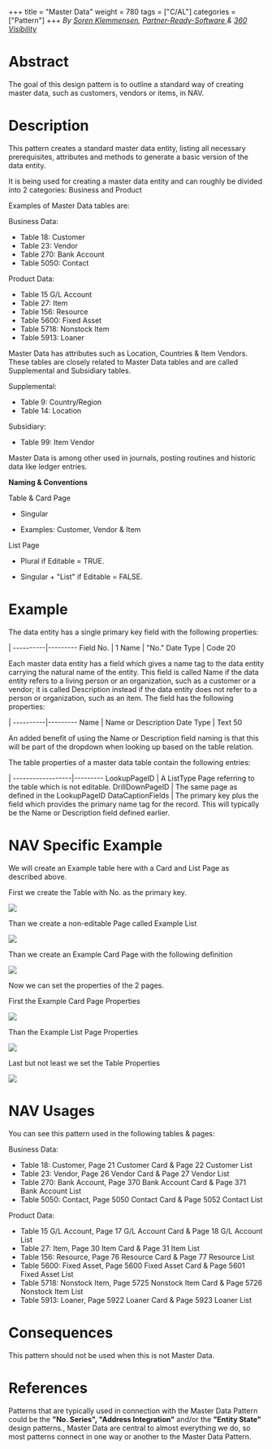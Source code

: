 +++
title = "Master Data"
weight = 780
tags = ["C/AL"]
categories = ["Pattern"]
+++
_By [Soren Klemmensen][anchor0], [_Partner-Ready-Software_ ][anchor1] & [360 Visibility][anchor2]_

# Abstract

The goal of this design pattern is to outline a standard way of creating master data, such as customers, vendors or items, in NAV.

# Description

This pattern creates a standard master data entity, listing all necessary prerequisites, attributes and methods to generate a basic version of the data entity.

It is being used for creating a master data entity and can roughly be divided into 2 categories: Business and Product

Examples of Master Data tables are:

Business Data:

* Table 18: Customer
* Table 23: Vendor
* Table 270: Bank Account
* Table 5050: Contact

Product Data:

* Table 15 G/L Account
* Table 27: Item
* Table 156: Resource
* Table 5600: Fixed Asset
* Table 5718: Nonstock Item
* Table 5913: Loaner

Master Data has attributes such as Location, Countries & Item Vendors. These tables are closely related to Master Data tables and are called Supplemental and Subsidiary tables.

Supplemental:

* Table 9: Country/Region
* Table 14: Location

Subsidiary:

* Table 99: Item Vendor

Master Data is among other used in journals, posting routines and historic data like ledger entries.

**Naming & Conventions**

Table & Card Page

* Singular

* Examples: Customer, Vendor & Item

List Page

* Plural if Editable = TRUE. 

* Singular + "List" if Editable = FALSE.

# Example

The data entity has a single primary key field with the following properties:

|
----------|---------
Field No. | 1
Name      | "No."
Date Type | Code 20

Each master data entity has a field which gives a name tag to the data entity carrying the natural name of the entity. This field is called Name if the data entity refers to a living person or an organization, such as a customer or a vendor; it is called Description instead if the data entity does not refer to a person or organization, such as an item. The field has the following properties:

|
----------|---------
Name      | Name or Description
Date Type | Text 50

An added benefit of using the Name or Description field naming is that this will be part of the dropdown when looking up based on the table relation.

The table properties of a master data table contain the following entries:

|
------------------|---------
LookupPageID      | A ListType Page referring to the table which is not editable.
DrillDownPageID   | The same page as defined in the LookupPageID
DataCaptionFields | The primary key plus the field which provides the primary name tag for the record. This will typically be the Name or Description field defined earlier.


# NAV Specific Example

We will create an Example table here with a Card and List Page as described above.

First we create the Table with No. as the primary key.

[![ ][image0]][anchor3]

Than we create a non-editable Page called Example List

[![ ][image1]][anchor4]

Than we create an Example Card Page with the following definition

[![ ][image2]][anchor5]

Now we can set the properties of the 2 pages.

First the Example Card Page Properties

[![ ][image3]][anchor6]

Than the Example List Page Properties

[![ ][image4]][anchor7]

Last but not least we set the Table Properties

[![ ][image5]][anchor8]

# NAV Usages 

You can see this pattern used in the following tables & pages:

Business Data:

* Table 18: Customer, Page 21 Customer Card & Page 22 Customer List
* Table 23: Vendor, Page 26 Vendor Card & Page 27 Vendor List
* Table 270: Bank Account, Page 370 Bank Account Card & Page 371 Bank Account List
* Table 5050: Contact, Page 5050 Contact Card & Page 5052 Contact List

Product Data:

* Table 15 G/L Account, Page 17 G/L Account Card & Page 18 G/L Account List
* Table 27: Item, Page 30 Item Card & Page 31 Item List
* Table 156: Resource, Page 76 Resource Card & Page 77 Resource List
* Table 5600: Fixed Asset, Page 5600 Fixed Asset Card & Page 5601 Fixed Asset List
* Table 5718: Nonstock Item, Page 5725 Nonstock Item Card & Page 5726 Nonstock Item List
* Table 5913: Loaner, Page 5922 Loaner Card & Page 5923 Loaner List

# Consequences

This pattern should not be used when this is not Master Data.

# References

Patterns that are typically used in connection with the Master Data Pattern could be the **"No. Series", "Address Integration"** and/or the **"Entity State"** design patterns., Master Data are central to almost everything we do, so most patterns connect in one way or another to the Master Data Pattern.



[anchor0]: http://mvp.microsoft.com/en-us/mvp/Soren%20Klemmensen-5001002 "Soren Klemmensen"
[anchor1]: http://partner-ready-software.com/ "Partner-Ready-Software"
[anchor2]: http://www.360visibility.com/ "360 Visibility"
[anchor3]: Table.PNG
[anchor4]: PageListDefinition.PNG
[anchor5]: PageCardDefinition.PNG
[anchor6]: PageCardPropertiesV2.PNG
[anchor7]: PageListPropertiesV2.PNG
[anchor8]: TablePropertiesV2.PNG


[image0]: Table.PNG
[image1]: PageListDefinition.PNG
[image2]: PageCardDefinition.PNG
[image3]: PageCardPropertiesV2.PNG
[image4]: PageListPropertiesV2.PNG
[image5]: TablePropertiesV2.PNG
